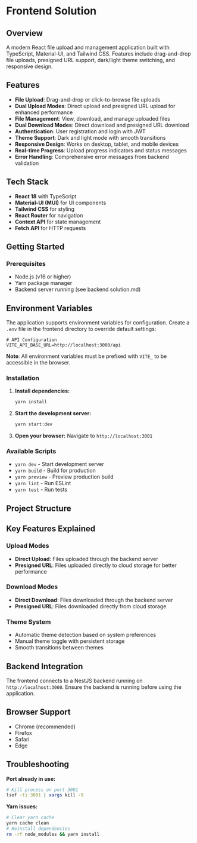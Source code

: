 # Frontend Solution

## Overview
A modern React file upload and management application built with TypeScript, Material-UI, and Tailwind CSS. Features include drag-and-drop file uploads, presigned URL support, dark/light theme switching, and responsive design.

## Features
- **File Upload**: Drag-and-drop or click-to-browse file uploads
- **Dual Upload Modes**: Direct upload and presigned URL upload for enhanced performance
- **File Management**: View, download, and manage uploaded files
- **Dual Download Modes**: Direct download and presigned URL download
- **Authentication**: User registration and login with JWT
- **Theme Support**: Dark and light mode with smooth transitions
- **Responsive Design**: Works on desktop, tablet, and mobile devices
- **Real-time Progress**: Upload progress indicators and status messages
- **Error Handling**: Comprehensive error messages from backend validation

## Tech Stack
- **React 18** with TypeScript
- **Material-UI (MUI)** for UI components
- **Tailwind CSS** for styling
- **React Router** for navigation
- **Context API** for state management
- **Fetch API** for HTTP requests

## Getting Started

### Prerequisites
- Node.js (v16 or higher)
- Yarn package manager
- Backend server running (see backend solution.md)

## Environment Variables

The application supports environment variables for configuration. Create a `.env` file in the frontend directory to override default settings:

```env
# API Configuration
VITE_API_BASE_URL=http://localhost:3000/api
```

**Note**: All environment variables must be prefixed with `VITE_` to be accessible in the browser.

### Installation

1. **Install dependencies:**
   ```bash
   yarn install
   ```

2. **Start the development server:**
   ```bash
   yarn start:dev
   ```

3. **Open your browser:**
   Navigate to `http://localhost:3001`

### Available Scripts

- `yarn dev` - Start development server
- `yarn build` - Build for production
- `yarn preview` - Preview production build
- `yarn lint` - Run ESLint
- `yarn test` - Run tests

## Project Structure

## Key Features Explained

### Upload Modes
- **Direct Upload**: Files uploaded through the backend server
- **Presigned URL**: Files uploaded directly to cloud storage for better performance

### Download Modes
- **Direct Download**: Files downloaded through the backend server
- **Presigned URL**: Files downloaded directly from cloud storage

### Theme System
- Automatic theme detection based on system preferences
- Manual theme toggle with persistent storage
- Smooth transitions between themes

## Backend Integration
The frontend connects to a NestJS backend running on `http://localhost:3000`. Ensure the backend is running before using the application.

## Browser Support
- Chrome (recommended)
- Firefox
- Safari
- Edge

## Troubleshooting

**Port already in use:**
```bash
# Kill process on port 3001
lsof -ti:3001 | xargs kill -9
```

**Yarn issues:**
```bash
# Clear yarn cache
yarn cache clean
# Reinstall dependencies
rm -rf node_modules && yarn install
``` 
